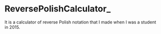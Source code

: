 # ReversePolishCalculator_
It is a calculator of reverse Polish notation that I made when I was a student in 2015.
